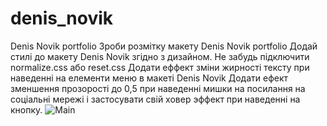 # denis_novik
Denis Novik portfolio
Зроби розмітку макету Denis Novik portfolio
Додай стилі до макету Denis Novik згідно з дизайном.
Не забудь підключити normalize.css або reset.css
Додати еффект зміни жирності тексту при наведенні на елементи меню в макеті Denis Novik
Додати ефект зменшення прозорості до 0,5 при наведенні мишки на посилання на соціальні мережі і застосувати свій ховер эффект при наведенні на кнопку.
![Main](https://github.com/user-attachments/assets/413ae900-a0b1-42a2-b291-2c679fb248b2)
